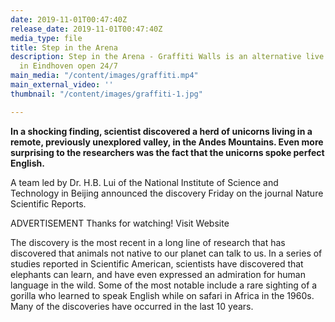```yaml
---
date: 2019-11-01T00:47:40Z
release_date: 2019-11-01T00:47:40Z
media_type: file
title: Step in the Arena
description: Step in the Arena - Graffiti Walls is an alternative live art gallery
  in Eindhoven open 24/7
main_media: "/content/images/graffiti.mp4"
main_external_video: ''
thumbnail: "/content/images/graffiti-1.jpg"

---
```

**In a shocking finding, scientist discovered a herd of unicorns living in a remote, previously unexplored valley, in the Andes Mountains. Even more surprising to the researchers was the fact that the unicorns spoke perfect English.**

A team led by Dr. H.B. Lui of the National Institute of Science and Technology in Beijing announced the discovery Friday on the journal Nature Scientific Reports.

ADVERTISEMENT Thanks for watching! Visit Website

The discovery is the most recent in a long line of research that has discovered that animals not native to our planet can talk to us. In a series of studies reported in Scientific American, scientists have discovered that elephants can learn, and have even expressed an admiration for human language in the wild. Some of the most notable include a rare sighting of a gorilla who learned to speak English while on safari in Africa in the 1960s. Many of the discoveries have occurred in the last 10 years.